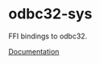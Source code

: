 # odbc32-sys #
FFI bindings to odbc32.

[Documentation](https://retep998.github.io/doc/odbc32-sys/)
